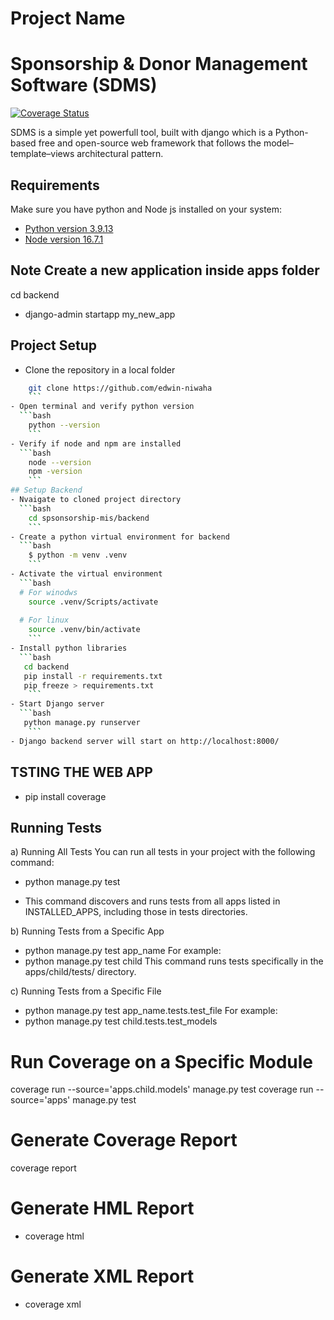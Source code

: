 # Project Name
# Sponsorship & Donor Management Software (SDMS)

[![Coverage Status](https://codecov.io/gh/yourusername/yourrepo/branch/main/graph/badge.svg)](https://codecov.io/gh/yourusername/yourrepo)


SDMS is a simple yet powerfull tool, built with django which is a Python-based free and open-source web framework that follows the model–template–views architectural pattern.

## Requirements
Make sure you have python and Node js installed on your system:
- [Python version 3.9.13](https://www.python.org/downloads/release/python-3913/) 
- [Node version 16.7.1](https://nodejs.org/en/download/)

## Note Create a new application inside apps folder
cd backend
- django-admin startapp my_new_app

## Project Setup

- Clone the repository in a local folder
```bash
    git clone https://github.com/edwin-niwaha
    ```
- Open terminal and verify python version
  ```bash
    python --version
    ```
- Verify if node and npm are installed
  ```bash
    node --version
    npm -version
    ```
## Setup Backend
- Nvaigate to cloned project directory
  ```bash
    cd spsonsorship-mis/backend
    ```
- Create a python virtual environment for backend
  ```bash
    $ python -m venv .venv
    ```
- Activate the virtual environment
  ```bash
  # For winodws
    source .venv/Scripts/activate
    
  # For linux
    source .venv/bin/activate
    ```
- Install python libraries
  ```bash
   cd backend
   pip install -r requirements.txt
   pip freeze > requirements.txt
    ```
- Start Django server
  ```bash
   python manage.py runserver
    ```
- Django backend server will start on http://localhost:8000/
```

## TSTING THE WEB APP
- pip install coverage


##  Running Tests
a) Running All Tests
You can run all tests in your project with the following command:
- python manage.py test
* This command discovers and runs tests from all apps listed in INSTALLED_APPS, including those in tests directories.

b) Running Tests from a Specific App
- python manage.py test app_name
For example:
- python manage.py test child
This command runs tests specifically in the apps/child/tests/ directory.

c) Running Tests from a Specific File
- python manage.py test app_name.tests.test_file
For example:
- python manage.py test child.tests.test_models

# Run Coverage on a Specific Module
coverage run --source='apps.child.models' manage.py test
coverage run --source='apps' manage.py test

# Generate Coverage Report
coverage report

# Generate HML Report
- coverage html

# Generate XML Report
- coverage xml
